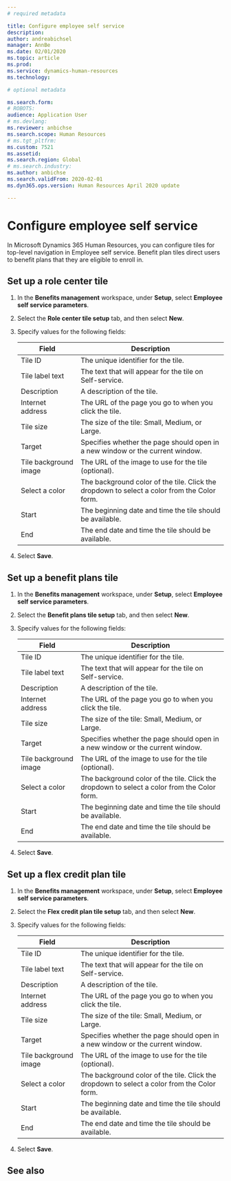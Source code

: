 ```yaml
---
# required metadata

title: Configure employee self service
description: 
author: andreabichsel
manager: AnnBe
ms.date: 02/01/2020
ms.topic: article
ms.prod: 
ms.service: dynamics-human-resources
ms.technology: 

# optional metadata

ms.search.form: 
# ROBOTS: 
audience: Application User
# ms.devlang: 
ms.reviewer: anbichse
ms.search.scope: Human Resources
# ms.tgt_pltfrm: 
ms.custom: 7521
ms.assetid: 
ms.search.region: Global
# ms.search.industry: 
ms.author: anbichse
ms.search.validFrom: 2020-02-01
ms.dyn365.ops.version: Human Resources April 2020 update

---
```


# Configure employee self service

In Microsoft Dynamics 365 Human Resources, you can configure tiles for top-level navigation in Employee self service. Benefit plan tiles direct users to benefit plans that they are eligible to enroll in.

## Set up a role center tile

1. In the **Benefits management** workspace, under **Setup**, select **Employee self service parameters**.

2. Select the **Role center tile setup** tab, and then select **New**.

3. Specify values for the following fields:

   | Field | Description |
   | --- | --- |
   | Tile ID | The unique identifier for the tile. |
   | Tile label text | The text that will appear for the tile on Self-service. |
   | Description | A description of the tile. |
   | Internet address | The URL of the page you go to when you click the tile. |
   | Tile size | The size of the tile: Small, Medium, or Large. |
   | Target | Specifies whether the page should open in a new window or the current window. |
   | Tile background image | The URL of the image to use for the tile (optional). |
   | Select a color | The background color of the tile. Click the dropdown to select a color from the Color form. |
   | Start | The beginning date and time the tile should be available. |
   | End | The end date and time the tile should be available. |

4. Select **Save**.

## Set up a benefit plans tile

1. In the **Benefits management** workspace, under **Setup**, select **Employee self service parameters**.

2. Select the **Benefit plans tile setup** tab, and then select **New**.

3. Specify values for the following fields:

   | Field | Description |
   | --- | --- |
   | Tile ID | The unique identifier for the tile. |
   | Tile label text | The text that will appear for the tile on Self-service. |
   | Description | A description of the tile. |
   | Internet address | The URL of the page you go to when you click the tile. |
   | Tile size | The size of the tile: Small, Medium, or Large. |
   | Target | Specifies whether the page should open in a new window or the current window. |
   | Tile background image | The URL of the image to use for the tile (optional). |
   | Select a color | The background color of the tile. Click the dropdown to select a color from the Color form. |
   | Start | The beginning date and time the tile should be available. |
   | End | The end date and time the tile should be available. |

4. Select **Save**.

## Set up a flex credit plan tile

1. In the **Benefits management** workspace, under **Setup**, select **Employee self service parameters**.

2. Select the **Flex credit plan tile setup** tab, and then select **New**.

3. Specify values for the following fields:

   | Field | Description |
   | --- | --- |
   | Tile ID | The unique identifier for the tile. |
   | Tile label text | The text that will appear for the tile on Self-service. |
   | Description | A description of the tile. |
   | Internet address | The URL of the page you go to when you click the tile. |
   | Tile size | The size of the tile: Small, Medium, or Large. |
   | Target | Specifies whether the page should open in a new window or the current window. |
   | Tile background image | The URL of the image to use for the tile (optional). |
   | Select a color | The background color of the tile. Click the dropdown to select a color from the Color form. |
   | Start | The beginning date and time the tile should be available. |
   | End | The end date and time the tile should be available. |

4. Select **Save**.

## See also